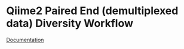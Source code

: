Qiime2 Paired End (demultiplexed data) Diversity Workflow
=========================================================

[Documentation](https://omics4food.readthedocs.io/en/latest/tech_documentation/qiime2_pe_diversity.html)
